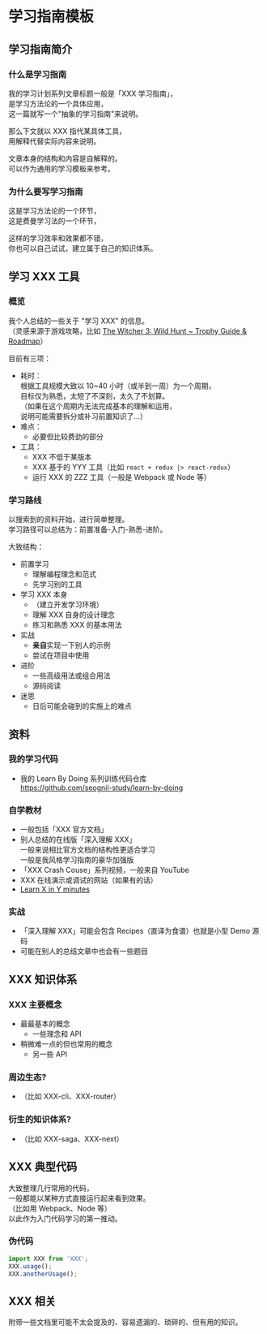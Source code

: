 # 学习指南模板

## 学习指南简介

### 什么是学习指南

我的学习计划系列文章标题一般是「XXX 学习指南」，  
是学习方法论的一个具体应用，  
这一篇就写一个"抽象的学习指南"来说明。

那么下文就以 XXX 指代某具体工具，  
用解释代替实际内容来说明。

文章本身的结构和内容是自解释的。  
可以作为通用的学习模板来参考。

### 为什么要写学习指南

这是学习方法论的一个环节，  
这是费曼学习法的一个环节，

这样的学习效率和效果都不错，  
你也可以自己试试，建立属于自己的知识体系。

## 学习 XXX 工具

### 概览

我个人总结的一些关于 "学习 XXX" 的信息。  
（灵感来源于游戏攻略，比如 [The Witcher 3: Wild Hunt ~ Trophy Guide & Roadmap](https://www.playstationtrophies.org/forum/the-witcher-3-wild-hunt/268199-witcher-3-wild-hunt-trophy-guide-roadmap.html)）

目前有三项：

- 耗时：  
  根据工具规模大致以 10~40 小时（或半到一周）为一个周期，  
  目标仅为熟悉，太短了不深刻，太久了不划算。  
  （如果在这个周期内无法完成基本的理解和运用，  
  说明可能需要拆分或补习前置知识了…）
- 难点：
  - 必要但比较费劲的部分
- 工具：
  - XXX 不低于某版本
  - XXX 基于的 YYY 工具（比如 `react + redux |> react-redux`）
  - 运行 XXX 的 ZZZ 工具（一般是 Webpack 或 Node 等）

### 学习路线

以搜索到的资料开始，进行简单整理。  
学习路径可以总结为：前置准备-入门-熟悉-进阶。

大致结构：

- 前置学习
  - 理解编程理念和范式
  - 先学习别的工具
- 学习 XXX 本身
  - （建立开发学习环境）
  - 理解 XXX 自身的设计理念
  - 练习和熟悉 XXX 的基本用法
- 实战
  - **亲自**实现一下别人的示例
  - 尝试在项目中使用
- 进阶
  - 一些高级用法或组合用法
  - 源码阅读
- 迷思
  - 日后可能会碰到的实施上的难点

## 资料

### 我的学习代码

- 我的 Learn By Doing 系列训练代码仓库  
  <https://github.com/seognil-study/learn-by-doing>

### 自学教材

- 一般包括「XXX 官方文档」
- 别人总结的在线版「深入理解 XXX」  
  一般来说相比官方文档的结构性更适合学习  
  一般是我风格学习指南的豪华加强版
- 「XXX Crash Couse」系列视频，一般来自 YouTube
- XXX 在线演示或调试的网站（如果有的话）
- [Learn X in Y minutes](https://learnxinyminutes.com/)

### 实战

- 「深入理解 XXX」可能会包含 Recipes（直译为食谱）也就是小型 Demo 源码
- 可能在别人的总结文章中也会有一些题目

## XXX 知识体系

### XXX 主要概念

- 最最基本的概念
  - 一些理念和 API
- 稍微难一点的但也常用的概念
  - 另一些 API

### 周边生态?

- （比如 XXX-cli、XXX-router）

### 衍生的知识体系?

- （比如 XXX-saga、XXX-next）

## XXX 典型代码

大致整理几行常用的代码，  
一般都能以某种方式直接运行起来看到效果。  
（比如用 Webpack、Node 等）  
以此作为入门代码学习的第一推动。

### 伪代码

```javascript
import XXX from 'XXX';
XXX.usage();
XXX.anotherUsage();
```

## XXX 相关

附带一些文档里可能不太会提及的、容易遗漏的、琐碎的、但有用的知识。
